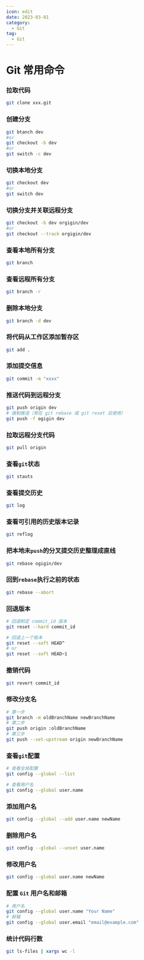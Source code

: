 ```yaml
---
icon: edit
date: 2023-03-01
category:
  - Git
tag:
  - Git
---
```


# Git 常用命令

### 拉取代码
```bash
git clone xxx.git
```

### 创建分支
```sh
git btanch dev
#or
git checkout -b dev
#or
git switch -c dev
```

### 切换本地分支
```sh
git checkout dev
#or
git switch dev
```

### 切换分支并关联远程分支
```sh
git checkout -b dev orgigin/dev
#or
git checkout --track orgigin/dev
```

### 查看本地所有分支
```sh
git branch
```

### 查看远程所有分支
```sh
git branch -r
```

### 删除本地分支
```sh
git branch -d dev
```

### 将代码从工作区添加暂存区
```sh
git add .
```

### 添加提交信息
```sh
git commit -m "xxxx"
```

### 推送代码到远程分支
```sh
git push origin dev
# 强制推送（常在 git rebase 或 git reset 后使用）
git push -f ogigin dev
```

### 拉取远程分支代码
```sh
git pull origin
```

### 查看`git`状态
```sh
git stauts
```

### 查看提交历史
```sh
git log
```

### 查看可引用的历史版本记录
```sh
git reflog
```

### 把本地未`push`的分叉提交历史整理成直线
```sh
git rebase ogigin/dev
```

### 回到`rebase`执行之前的状态
```sh
git rebase --abort
```

### 回退版本
```sh
# 回退制定 commit_id 版本
git reset --hard commit_id

# 回退上一个版本
git reset --soft HEAD^
# or
git reset --soft HEAD~1
```

### 撤销代码
```sh
git revert commit_id
```

### 修改分支名
```sh
# 第一步
git branch -m oldBranchName newBranchName
# 第二步
git push origin :oldBranchName
# 第三步
git push --set-upstream origin newBranchName
```

### 查看`git`配置
```sh
# 查看全局配置
git config --global --list

# 查看用户名
git config --global user.name
```

### 添加用户名
```sh
git config --global --add user.name newName
```

### 删除用户名
```sh
git config --global --unset user.name
```

### 修改用户名
```sh
git config --global user.name newName
```

### 配置 `Git` 用户名和邮箱
```sh
# 用户名
git config --global user.name "Your Name"
# 邮箱
git config --global user.email "email@example.com"
```

### 统计代码行数
```sh
git ls-files | xargs wc -l
```